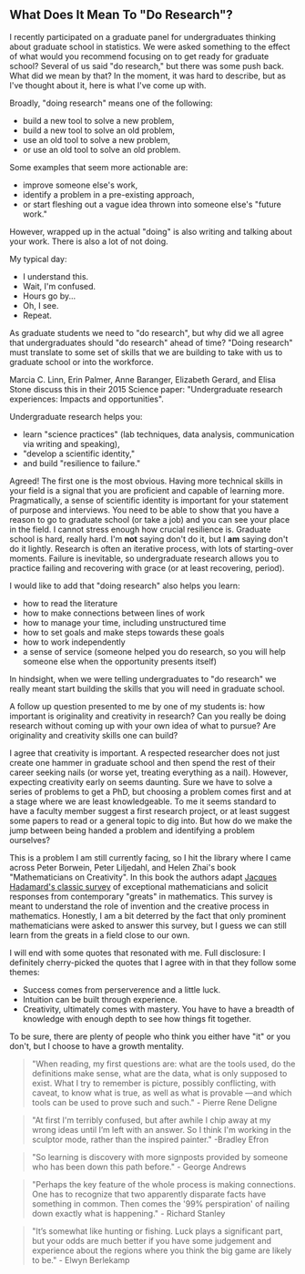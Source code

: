 
## What Does It Mean To "Do Research"?


I recently participated on a graduate panel for undergraduates thinking about graduate school in statistics. We were asked something to the effect of what would you recommend focusing on to get ready for graduate school? Several of us said "do research," but there was some push back. What did we mean by that? In the moment, it was hard to describe, but as I've thought about it, here is what I've come up with.

Broadly, "doing research" means one of the following:

- build a new tool to solve a new problem,
- build a new tool to solve an old problem, 
- use an old tool to solve a new problem,
- or use an old tool to solve an old problem.

Some examples that seem more actionable are:

- improve someone else's work,
- identify a problem in a pre-existing approach,
- or start fleshing out a vague idea thrown into someone else's "future work." 

However, wrapped up in the actual "doing" is also writing and talking about your work. There is also a lot of not doing. 

My typical day:

- I understand this.
- Wait, I'm confused.
- Hours go by...
- Oh, I see.
- Repeat.

As graduate students we need to "do research", but why did we all agree that undergraduates should "do research" ahead of time? "Doing research" must translate to some set of skills that we are building to take with us to graduate school or into the workforce. 


Marcia C. Linn, Erin Palmer, Anne Baranger, Elizabeth Gerard, and Elisa Stone discuss this in their 2015 Science paper: "Undergraduate research experiences: Impacts and opportunities".

Undergraduate research helps you:

- learn "science practices" (lab techniques, data analysis, communication via writing and speaking),
- "develop a scientific identity,"
- and build "resilience to failure."

Agreed! The first one is the most obvious. Having more technical skills in your field is a signal that you are proficient and capable of learning more. Pragmatically, a sense of scientific identity is important for your statement of purpose and interviews. You need to be able to show that you have a reason to go to graduate school (or take a job) and you can see your place in the field. I cannot stress enough how crucial resilience is. Graduate school is hard, really hard. I'm **not** saying don't do it, but I **am** saying don't do it lightly. Research is often an iterative process, with lots of starting-over moments. Failure is inevitable, so undergraduate research allows you to practice failing and recovering with grace (or at least recovering, period).

I would like to add that "doing research" also helps you learn:

- how to read the literature
- how to make connections between lines of work
- how to manage your time, including unstructured time
- how to set goals and make steps towards these goals
- how to work independently
- a sense of service (someone helped you do research, so you will help someone else when the opportunity presents itself)

In hindsight, when we were telling undergraduates to "do research" we really meant start building the skills that you will need in graduate school.

A follow up question presented to me by one of my students is: how important is originality and creativity in research? Can you really be doing research without coming up with your own idea of what to pursue? Are originality and creativity skills one can build?

I agree that creativity is important. A respected researcher does not just create one hammer in graduate school and then spend the rest of their career seeking nails (or worse yet, treating everything as a nail). However, expecting creativity early on seems daunting. Sure we have to solve a series of problems to get a PhD, but choosing a problem comes first and at a stage where we are least knowledgeable. To me it seems standard to have a faculty member suggest a first research project, or at least suggest some papers to read or a general topic to dig into. But how do we make the jump between being handed a problem and identifying a problem ourselves?

This is a problem I am still currently facing, so I hit the library where I came across Peter Borwein, Peter Liljedahl, and Helen Zhai's book "Mathematicians on Creativity". In this book the authors adapt [Jacques Hadamard's classic survey](https://www.amazon.com/Psychology-Invention-Mathematical-Field/dp/0486201074) of exceptional mathematicians and solicit responses from contemporary "greats" in mathematics. This survey is meant to understand the role of invention and the creative process in mathematics. Honestly, I am a bit deterred by the fact that only prominent mathematicians were asked to answer this survey, but I guess we can still learn from the greats in a field close to our own.

I will end with some quotes that resonated with me. Full disclosure: I definitely cherry-picked the quotes that I agree with in that they follow some themes:

- Success comes from perserverence and a little luck.
- Intuition can be built through experience.
- Creativity, ultimately comes with mastery. You have to have a breadth of knowledge with enough depth to see how things fit together.

To be sure, there are plenty of people who think you either have "it" or you don't, but I choose to have a growth mentality. 

> "When reading, my first questions are: what are the tools used, do the definitions make sense, what are the data, what is only supposed to exist. What I try to remember is picture, possibly conflicting, with caveat, to know what is true, as well as what is provable —and which tools can be used to prove such and such." - Pierre Rene Deligne

> "At first I'm terribly confused, but after awhile I chip away at my wrong ideas until I’m left with an answer. So I think I'm working in the sculptor mode, rather than the inspired painter." -Bradley Efron

> "So learning is discovery with more signposts provided by someone who has been down this path before." - George Andrews

> "Perhaps the key feature of the whole process is making connections. One has to recognize that two apparently disparate facts have something in common. Then comes the '99% perspiration' of nailing down exactly what is happening." - Richard Stanley

> "It’s somewhat like hunting or fishing. Luck plays a significant part, but your odds are much better if you have some judgement and experience about the regions where you think the big game are likely to be." - Elwyn Berlekamp


